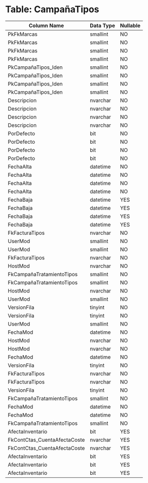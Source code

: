 # Table: CampañaTipos

| Column Name | Data Type | Nullable |
|-------------|-----------|----------|
| PkFkMarcas | smallint | NO |
| PkFkMarcas | smallint | NO |
| PkFkMarcas | smallint | NO |
| PkFkMarcas | smallint | NO |
| PkCampañaTipos_Iden | smallint | NO |
| PkCampañaTipos_Iden | smallint | NO |
| PkCampañaTipos_Iden | smallint | NO |
| PkCampañaTipos_Iden | smallint | NO |
| Descripcion | nvarchar | NO |
| Descripcion | nvarchar | NO |
| Descripcion | nvarchar | NO |
| Descripcion | nvarchar | NO |
| PorDefecto | bit | NO |
| PorDefecto | bit | NO |
| PorDefecto | bit | NO |
| PorDefecto | bit | NO |
| FechaAlta | datetime | NO |
| FechaAlta | datetime | NO |
| FechaAlta | datetime | NO |
| FechaAlta | datetime | NO |
| FechaBaja | datetime | YES |
| FechaBaja | datetime | YES |
| FechaBaja | datetime | YES |
| FechaBaja | datetime | YES |
| FkFacturaTipos | nvarchar | NO |
| UserMod | smallint | NO |
| UserMod | smallint | NO |
| FkFacturaTipos | nvarchar | NO |
| HostMod | nvarchar | NO |
| FkCampañaTratamientoTipos | smallint | NO |
| FkCampañaTratamientoTipos | smallint | NO |
| HostMod | nvarchar | NO |
| UserMod | smallint | NO |
| VersionFila | tinyint | NO |
| VersionFila | tinyint | NO |
| UserMod | smallint | NO |
| FechaMod | datetime | NO |
| HostMod | nvarchar | NO |
| HostMod | nvarchar | NO |
| FechaMod | datetime | NO |
| VersionFila | tinyint | NO |
| FkFacturaTipos | nvarchar | NO |
| FkFacturaTipos | nvarchar | NO |
| VersionFila | tinyint | NO |
| FkCampañaTratamientoTipos | smallint | NO |
| FechaMod | datetime | NO |
| FechaMod | datetime | NO |
| FkCampañaTratamientoTipos | smallint | NO |
| AfectaInventario | bit | YES |
| FkContCtas_CuentaAfectaCoste | nvarchar | YES |
| FkContCtas_CuentaAfectaCoste | nvarchar | YES |
| AfectaInventario | bit | YES |
| AfectaInventario | bit | YES |
| AfectaInventario | bit | YES |
